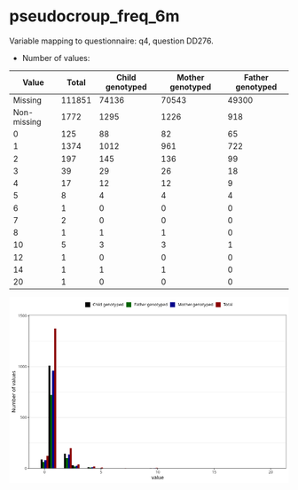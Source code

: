 # pseudocroup_freq_6m
Variable mapping to questionnaire: q4, question DD276.
- Number of values:

| Value | Total | Child genotyped | Mother genotyped | Father genotyped |
| ----- | ----- | --------------- | ---------------- | ---------------- |
| Missing | 111851 | 74136 | 70543 | 49300 |
| Non-missing | 1772 | 1295 | 1226 | 918 |
| 0 | 125 | 88 | 82 | 65 |
| 1 | 1374 | 1012 | 961 | 722 |
| 2 | 197 | 145 | 136 | 99 |
| 3 | 39 | 29 | 26 | 18 |
| 4 | 17 | 12 | 12 | 9 |
| 5 | 8 | 4 | 4 | 4 |
| 6 | 1 | 0 | 0 | 0 |
| 7 | 2 | 0 | 0 | 0 |
| 8 | 1 | 1 | 1 | 0 |
| 10 | 5 | 3 | 3 | 1 |
| 12 | 1 | 0 | 0 | 0 |
| 14 | 1 | 1 | 1 | 0 |
| 20 | 1 | 0 | 0 | 0 |



![](pseudocroup_freq_6m_n.png)



